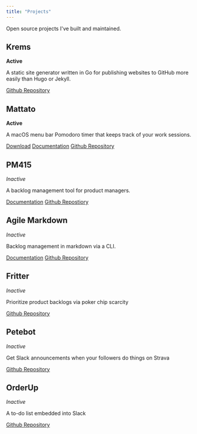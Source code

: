 ```yaml
---
title: "Projects"
---
```


Open source projects I've built and maintained.

## Krems

**Active**

A static site generator written in Go for publishing websites to GitHub more easily than Hugo or Jekyll.

[Github Repository](https://github.com/mreider/krems)

## Mattato

**Active**

A macOS menu bar Pomodoro timer that keeps track of your work sessions.

[Download](https://mreider.github.io/mattato/)
[Documentation](https://mreider.github.io/mattato/help/)
[Github Repository](https://github.com/mreider/mattato)

## PM415

_Inactive_

A backlog management tool for product managers.

[Documentation](https://pm415.gitbook.io/project/)
[Github Repostiory](https://github.com/mreider/pm415)

## Agile Markdown

_Inactive_

Backlog management in markdown via a CLI.

[Documentation](https://mreider.github.io/agilemarkdown/)
[Github Repository](https://github.com/mreider/agilemarkdown)

## Fritter ##

_Inactive_

Prioritize product backlogs via poker chip scarcity

[Github Repository](https://github.com/mreider/fritter)

## Petebot ##

_Inactive_

Get Slack announcements when your followers do things on Strava

[Github Repository](https://github.com/mreider/petebot)

## OrderUp ##

_Inactive_

A to-do list embedded into Slack

[Github Repository](https://github.com/mreider/orderup)

